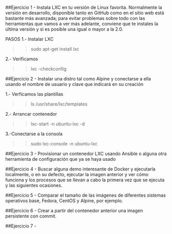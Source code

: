 ##Ejercicio 1 - Instala LXC en tu versión de Linux favorita. Normalmente la versión en desarrollo, disponible tanto en GitHub como en el sitio web está bastante más avanzada; para evitar problemas sobre todo con las herramientas que vamos a ver más adelante, conviene que te instales la última versión y si es posible una igual o mayor a la 2.0.

PASOS
1.- Instalar LXC 
>
>> sudo apt-get install lxc

2.- Verificamos 
>
>> lxc -checkconfig

##Ejercicio 2 - Instalar una distro tal como Alpine y conectarse a ella usando el nombre de usuario y clave que indicará en su creación

1.- Verficamos las plantillas
>
>> ls /usr/share/lxc/templates

2.- Arrancar contenedor 
>
>> lxc-start -n ubuntu-lxc -d 

3.-Conectarse a la consola
>
>> sudo lxc-console -n ubuntu-lxc


##Ejercicio 3 - Provisionar un contenedor LXC usando Ansible o alguna otra herramienta de configuración que ya se haya usado



##Ejercicio 4 - Buscar alguna demo interesante de Docker y ejecutarla localmente, o en su defecto, ejecutar la imagen anterior y ver cómo funciona y los procesos que se llevan a cabo la primera vez que se ejecuta y las siguientes ocasiones.

##Ejercicio 5 - Comparar el tamaño de las imágenes de diferentes sistemas operativos base, Fedora, CentOS y Alpine, por ejemplo.

##Ejercicio 6 - Crear a partir del contenedor anterior una imagen persistente con commit.

##Ejercicio 7 - 
